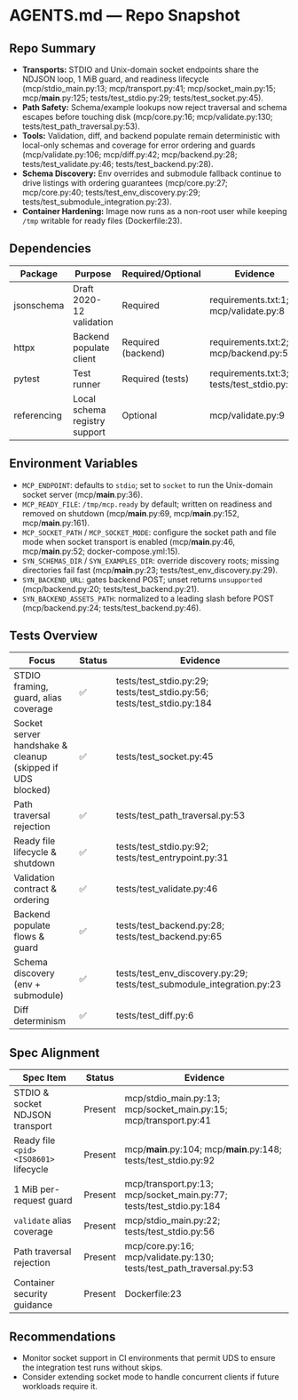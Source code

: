# AGENTS.md — Repo Snapshot

## Repo Summary
- **Transports:** STDIO and Unix-domain socket endpoints share the NDJSON loop, 1 MiB guard, and readiness lifecycle (mcp/stdio_main.py:13; mcp/transport.py:41; mcp/socket_main.py:15; mcp/__main__.py:125; tests/test_stdio.py:29; tests/test_socket.py:45).
- **Path Safety:** Schema/example lookups now reject traversal and schema escapes before touching disk (mcp/core.py:16; mcp/validate.py:130; tests/test_path_traversal.py:53).
- **Tools:** Validation, diff, and backend populate remain deterministic with local-only schemas and coverage for error ordering and guards (mcp/validate.py:106; mcp/diff.py:42; mcp/backend.py:28; tests/test_validate.py:46; tests/test_backend.py:28).
- **Schema Discovery:** Env overrides and submodule fallback continue to drive listings with ordering guarantees (mcp/core.py:27; mcp/core.py:40; tests/test_env_discovery.py:29; tests/test_submodule_integration.py:23).
- **Container Hardening:** Image now runs as a non-root user while keeping `/tmp` writable for ready files (Dockerfile:23).

## Dependencies
| Package | Purpose | Required/Optional | Evidence |
| - | - | - | - |
| jsonschema | Draft 2020-12 validation | Required | requirements.txt:1; mcp/validate.py:8 |
| httpx | Backend populate client | Required (backend) | requirements.txt:2; mcp/backend.py:5 |
| pytest | Test runner | Required (tests) | requirements.txt:3; tests/test_stdio.py:12 |
| referencing | Local schema registry support | Optional | mcp/validate.py:9 |

## Environment Variables
- `MCP_ENDPOINT`: defaults to `stdio`; set to `socket` to run the Unix-domain socket server (mcp/__main__.py:36).
- `MCP_READY_FILE`: `/tmp/mcp.ready` by default; written on readiness and removed on shutdown (mcp/__main__.py:69, mcp/__main__.py:152, mcp/__main__.py:161).
- `MCP_SOCKET_PATH` / `MCP_SOCKET_MODE`: configure the socket path and file mode when socket transport is enabled (mcp/__main__.py:46, mcp/__main__.py:52; docker-compose.yml:15).
- `SYN_SCHEMAS_DIR` / `SYN_EXAMPLES_DIR`: override discovery roots; missing directories fail fast (mcp/__main__.py:23; tests/test_env_discovery.py:29).
- `SYN_BACKEND_URL`: gates backend POST; unset returns `unsupported` (mcp/backend.py:20; tests/test_backend.py:21).
- `SYN_BACKEND_ASSETS_PATH`: normalized to a leading slash before POST (mcp/backend.py:24; tests/test_backend.py:46).

## Tests Overview
| Focus | Status | Evidence |
| - | - | - |
| STDIO framing, guard, alias coverage | ✅ | tests/test_stdio.py:29; tests/test_stdio.py:56; tests/test_stdio.py:184 |
| Socket server handshake & cleanup (skipped if UDS blocked) | ✅ | tests/test_socket.py:45 |
| Path traversal rejection | ✅ | tests/test_path_traversal.py:53 |
| Ready file lifecycle & shutdown | ✅ | tests/test_stdio.py:92; tests/test_entrypoint.py:31 |
| Validation contract & ordering | ✅ | tests/test_validate.py:46 |
| Backend populate flows & guard | ✅ | tests/test_backend.py:28; tests/test_backend.py:65 |
| Schema discovery (env + submodule) | ✅ | tests/test_env_discovery.py:29; tests/test_submodule_integration.py:23 |
| Diff determinism | ✅ | tests/test_diff.py:6 |

## Spec Alignment
| Spec Item | Status | Evidence |
| - | - | - |
| STDIO & socket NDJSON transport | Present | mcp/stdio_main.py:13; mcp/socket_main.py:15; mcp/transport.py:41 |
| Ready file `<pid> <ISO8601>` lifecycle | Present | mcp/__main__.py:104; mcp/__main__.py:148; tests/test_stdio.py:92 |
| 1 MiB per-request guard | Present | mcp/transport.py:13; mcp/socket_main.py:77; tests/test_stdio.py:184 |
| `validate` alias coverage | Present | mcp/stdio_main.py:22; tests/test_stdio.py:56 |
| Path traversal rejection | Present | mcp/core.py:16; mcp/validate.py:130; tests/test_path_traversal.py:53 |
| Container security guidance | Present | Dockerfile:23 |

## Recommendations
- Monitor socket support in CI environments that permit UDS to ensure the integration test runs without skips.
- Consider extending socket mode to handle concurrent clients if future workloads require it.

